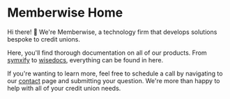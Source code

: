 # Memberwise Home

Hi there! 👋 We're Memberwise, a technology firm that develops solutions bespoke to credit unions.

Here, you'll find thorough documentation on all of our products. From [symxify](./symxify/) to [wisedocs](./wisedocs/), everything can be found in here.

If you're wanting to learn more, feel free to schedule a call by navigating to our [contact]("https://memberwise.io/contact") page and submitting your question. We're more than happy to help with all of your credit union needs.

